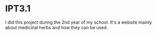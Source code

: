 # IPT3.1

I did this project during the 2nd year of my school.
It's a website mainly about medicinal herbs and how they can be used. 

